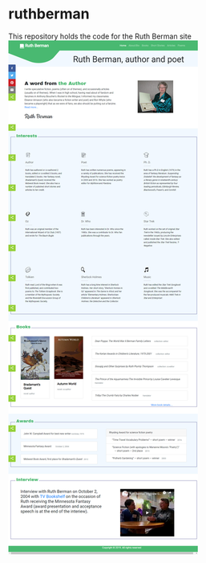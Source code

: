 # ruthberman
This repository holds the code for the Ruth Berman site  
![alt text](RuthBermanSite.jpg) 
